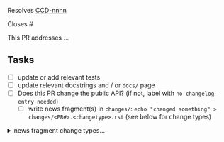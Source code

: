 <!-- If this PR closes a JIRA ticket, make sure the title starts with the JIRA issue number,
for example JP-1234: <Fix a bug> -->
Resolves [CCD-nnnn](https://jira.stsci.edu/browse/CCD-nnnn)

<!-- If this PR closes a GitHub issue, reference it here by its number -->
Closes #

<!-- describe the changes comprising this PR here -->
This PR addresses ...

<!-- if you can't perform these tasks due to permissions, please ask a maintainer to do them -->
## Tasks
- [ ] update or add relevant tests
- [ ] update relevant docstrings and / or `docs/` page
- [ ] Does this PR change the public API? (if not, label with `no-changelog-entry-needed`)
  - [ ] write news fragment(s) in `changes/`: `echo "changed something" > changes/<PR#>.<changetype>.rst` (see below for change types)

<details><summary>news fragment change types...</summary>

- ``changes/<PR#>.hst.rst``: HST reference files
- ``changes/<PR#>.jwst.rst``: JWST reference files
- ``changes/<PR#>.roman.rst``: Roman reference files
- ``changes/<PR#>.doc.rst``: documentation change
- ``changes/<PR#>.testing.rst``: change to tests or test automation
- ``changes/<PR#>.general.rst``: infrastructure or miscellaneous change
</details>

